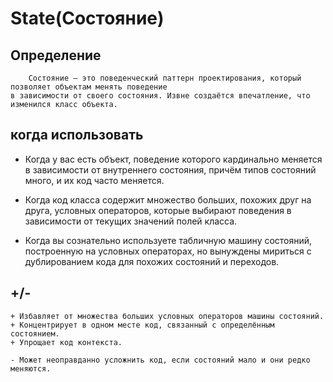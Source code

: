 # State(Состояние)

## Определение 

```
    Состояние — это поведенческий паттерн проектирования, который позволяет объектам менять поведение
в зависимости от своего состояния. Извне создаётся впечатление, что изменился класс объекта.
```

## когда использовать

* Когда у вас есть объект, поведение которого кардинально меняется в зависимости от внутреннего состояния,
причём типов состояний много, и их код часто меняется.

* Когда код класса содержит множество больших, похожих друг на друга, условных операторов,
которые выбирают поведения в зависимости от текущих значений полей класса.

* Когда вы сознательно используете табличную машину состояний, построенную на условных операторах,
но вынуждены мириться с дублированием кода для похожих состояний и переходов.

## +/-
```
+ Избавляет от множества больших условных операторов машины состояний.
+ Концентрирует в одном месте код, связанный с определённым состоянием.
+ Упрощает код контекста.  

- Может неоправданно усложнить код, если состояний мало и они редко меняются.
```
